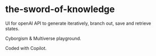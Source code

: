 # the-sword-of-knowledge
UI for openAI API to generate iteratively, branch out, save and retrieve states. 

Cyborgism &amp; Multiverse playground.

Coded with Copilot.
